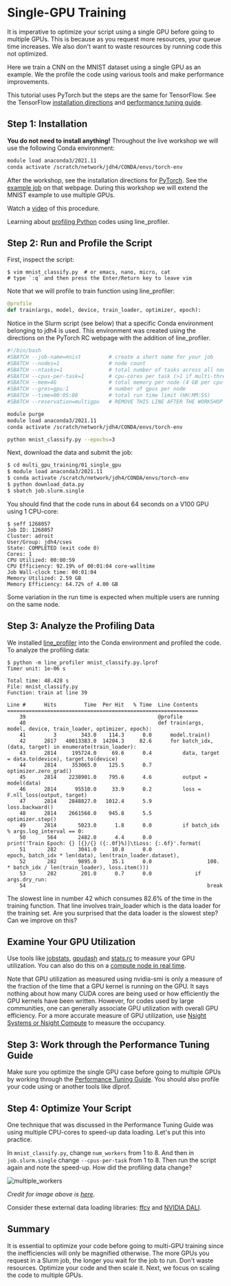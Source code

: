 # Single-GPU Training

It is imperative to optimize your script using a single GPU before going to multiple GPUs. This is because as you request more resources, your queue time increases. We also don't want to waste resources by running code this not optimized.

Here we train a CNN on the MNIST dataset using a single GPU as an example. We the profile the code using various tools and make performance improvements.

This tutorial uses PyTorch but the steps are the same for TensorFlow. See the TensorFlow [installation directions](https://researchcomputing.princeton.edu/support/knowledge-base/tensorflow#install) and [performance tuning guide](https://tigress-web.princeton.edu/~jdh4/TensorflowPerformanceOptimization_GTC2021.pdf).

## Step 1: Installation

**You do not need to install anything!** Throughout the live workshop we will use the following Conda environment:

```bash
module load anaconda3/2021.11
conda activate /scratch/network/jdh4/CONDA/envs/torch-env
```

After the workshop, see the installation directions for [PyTorch](https://researchcomputing.princeton.edu/support/knowledge-base/pytorch). See the [example job](https://researchcomputing.princeton.edu/support/knowledge-base/pytorch#example) on that webpage. During this workshop we will extend the MNIST example to use multiple GPUs.

Watch a [video](https://www.youtube.com/watch?v=wqTgM-Wq4YY&t=296s) of this procedure.

Learning about [profiling Python](https://researchcomputing.princeton.edu/python-profiling) codes using line_profiler.


## Step 2: Run and Profile the Script

First, inspect the script:

```
$ vim mnist_classify.py  # or emacs, nano, micro, cat
# type `:q` and then press the Enter/Return key to leave vim
```

Note that we will profile to train function using line_profiler:

```python
@profile
def train(args, model, device, train_loader, optimizer, epoch):
```

Notice in the Slurm script (see below) that a specific Conda environment belonging to jdh4 is used. This environment was created using the directions on the PyTorch RC webpage with the addition of line_profiler.

```bash
#!/bin/bash
#SBATCH --job-name=mnist         # create a short name for your job
#SBATCH --nodes=1                # node count
#SBATCH --ntasks=1               # total number of tasks across all nodes
#SBATCH --cpus-per-task=1        # cpu-cores per task (>1 if multi-threaded tasks)
#SBATCH --mem=4G                 # total memory per node (4 GB per cpu-core is default)
#SBATCH --gres=gpu:1             # number of gpus per node
#SBATCH --time=00:05:00          # total run time limit (HH:MM:SS)
#SBATCH --reservation=multigpu   # REMOVE THIS LINE AFTER THE WORKSHOP

module purge
module load anaconda3/2021.11
conda activate /scratch/network/jdh4/CONDA/envs/torch-env

python mnist_classify.py --epochs=3
```

Next, download the data and submit the job:

```bash
$ cd multi_gpu_training/01_single_gpu
$ module load anaconda3/2021.11
$ conda activate /scratch/network/jdh4/CONDA/envs/torch-env
$ python download_data.py
$ sbatch job.slurm.single
```

You should find that the code runs in about 64 seconds on a V100 GPU using 1 CPU-core:

```
$ seff 1268057
Job ID: 1268057
Cluster: adroit
User/Group: jdh4/cses
State: COMPLETED (exit code 0)
Cores: 1
CPU Utilized: 00:00:59
CPU Efficiency: 92.19% of 00:01:04 core-walltime
Job Wall-clock time: 00:01:04
Memory Utilized: 2.59 GB
Memory Efficiency: 64.72% of 4.00 GB
```

Some variation in the run time is expected when multiple users are running on the same node.

## Step 3: Analyze the Profiling Data

We installed [line_profiler](https://researchcomputing.princeton.edu/python-profiling) into the Conda environment and profiled the code. To analyze the profiling data:

```
$ python -m line_profiler mnist_classify.py.lprof 
Timer unit: 1e-06 s

Total time: 48.428 s
File: mnist_classify.py
Function: train at line 39

Line #      Hits         Time  Per Hit   % Time  Line Contents
==============================================================
    39                                           @profile
    40                                           def train(args, model, device, train_loader, optimizer, epoch):
    41         3        343.0    114.3      0.0      model.train()
    42      2817   40013383.0  14204.3     82.6      for batch_idx, (data, target) in enumerate(train_loader):
    43      2814     195724.0     69.6      0.4          data, target = data.to(device), target.to(device)
    44      2814     353065.0    125.5      0.7          optimizer.zero_grad()
    45      2814    2238901.0    795.6      4.6          output = model(data)
    46      2814      95510.0     33.9      0.2          loss = F.nll_loss(output, target)
    47      2814    2848827.0   1012.4      5.9          loss.backward()
    48      2814    2661568.0    945.8      5.5          optimizer.step()
    49      2814       5023.0      1.8      0.0          if batch_idx % args.log_interval == 0:
    50       564       2482.0      4.4      0.0              print('Train Epoch: {} [{}/{} ({:.0f}%)]\tLoss: {:.6f}'.format(
    51       282       3041.0     10.8      0.0                  epoch, batch_idx * len(data), len(train_loader.dataset),
    52       282       9895.0     35.1      0.0                  100. * batch_idx / len(train_loader), loss.item()))
    53       282        201.0      0.7      0.0              if args.dry_run:
    54                                                           break
```

The slowest line in number 42 which consumes 82.6% of the time in the training function. That line involves train_loader which is the data loader for the training set. Are you surprised that the data loader is the slowest step? Can we improve on this?

## Examine Your GPU Utilization

Use tools like [jobstats](https://researchcomputing.princeton.edu/support/knowledge-base/job-stats#jobstats), [gpudash](https://researchcomputing.princeton.edu/support/knowledge-base/gpu-computing#gpudash) and [stats.rc](https://researchcomputing.princeton.edu/support/knowledge-base/job-stats#stats.rc) to measure your GPU utilization. You can also do this on a [compute node in real time](https://researchcomputing.princeton.edu/support/knowledge-base/gpu-computing#gpu-utilization).

Note that GPU utilization as measured using nvidia-smi is only a measure of the fraction of the time that a GPU kernel is running on the GPU. It says nothing about how many CUDA cores are being used or how efficiently the GPU kernels have been written. However, for codes used by large communities, one can generally associate GPU utilization with overall GPU efficiency. For a more accurate measure of GPU utilization, use [Nsight Systems or Nsight Compute](https://researchcomputing.princeton.edu/support/knowledge-base/gpu-computing#profiling) to measure the occupancy.

## Step 3: Work through the Performance Tuning Guide

Make sure you optimize the single GPU case before going to multiple GPUs by working through the [Performance Tuning Guide](https://pytorch.org/tutorials/recipes/recipes/tuning_guide.html). You should also profile your code using  or another tools like dlprof.

## Step 4: Optimize Your Script

One technique that was discussed in the Performance Tuning Guide was using multiple CPU-cores to speed-up data loading. Let's put this into practice.

In `mnist_classify.py`, change `num_workers` from 1 to 8. And then in `job.slurm.single` change `--cpus-per-task` from 1 to 8. Then run the script again and note the speed-up. How did the profiling data change?

![multiple_workers](https://www.telesens.co/wp-content/uploads/2019/04/img_5ca4eff975d80.png)

*Credit for image above is [here](https://www.telesens.co/2019/04/04/distributed-data-parallel-training-using-pytorch-on-aws/).*

Consider these external data loading libraries: [ffcv](https://github.com/libffcv/ffcv) and [NVIDIA DALI](https://developer.nvidia.com/dali).

## Summary

It is essential to optimize your code before going to multi-GPU training since the inefficiencies will only be magnified otherwise. The more GPUs you request in a Slurm job, the longer you wait for the job to run. Don't waste resources. Optimize your code and then scale it. Next, we focus on scaling the code to multiple GPUs.
